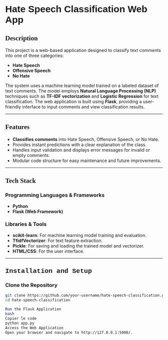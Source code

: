 # <span style="font-family: Arial; font-size: 30px;">Hate Speech Classification Web App</span>

## <span style="font-family: Georgia;">Description</span>
This project is a web-based application designed to classify text comments into one of three categories:
- **Hate Speech**
- **Offensive Speech**
- **No Hate**

The system uses a machine learning model trained on a labeled dataset of text comments. The model employs **Natural Language Processing (NLP)** techniques such as **TF-IDF vectorization** and **Logistic Regression** for text classification. The web application is built using **Flask**, providing a user-friendly interface to input comments and view classification results.

---

## <span style="font-family: Verdana;">Features</span>
- **Classifies comments** into Hate Speech, Offensive Speech, or No Hate.
- Provides instant predictions with a clear explanation of the class.
- Handles input validation and displays error messages for invalid or empty comments.
- Modular code structure for easy maintenance and future improvements.

---

## <span style="font-family: Tahoma;">Tech Stack</span>

### Programming Languages & Frameworks
- **Python**
- **Flask (Web Framework)**

### Libraries & Tools
- **scikit-learn**: For machine learning model training and evaluation.
- **TfidfVectorizer**: For text feature extraction.
- **Pickle**: For saving and loading the trained model and vectorizer.
- **HTML/CSS**: For the user interface.

---

## <span style="font-family: Courier New;">Installation and Setup</span>

### Clone the Repository
```bash
git clone https://github.com/your-username/hate-speech-classification.git
cd hate-speech-classification

Run the Flask Application
bash
Copier le code
python app.py
Access the Web Application
Open your browser and navigate to http://127.0.0.1:5000/.
